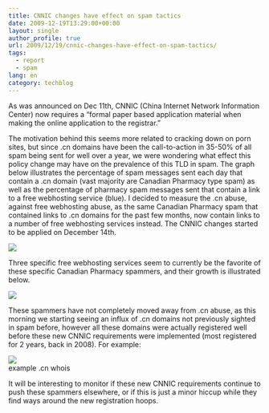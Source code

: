 ```yaml
---
title: CNNIC changes have effect on spam tactics
date: 2009-12-19T13:29:00+00:00
layout: single
author_profile: true
url: 2009/12/19/cnnic-changes-have-effect-on-spam-tactics/
tags:
  - report
  - spam
lang: en
category: techblog
---
```

As was announced on Dec 11th, CNNIC (China Internet Network Information Center) now requires a “formal paper based application material when making the online application to the registrar.”

The motivation behind this seems more related to cracking down on porn sites, but since .cn domains have been the call-to-action in 35-50% of all spam being sent for well over a year, we were wondering what effect this policy change may have on the prevalence of this TLD in spam. The graph below illustrates the percentage of spam messages sent each day that contain a .cn domain (vast majority are Canadian Pharmacy type spam) as well as the percentage of pharmacy spam messages sent that contain a link to a free webhosting service (blue). I decided to measure the .cn abuse, against free webhosting abuse, as the same Canadian Pharmacy spam that contained links to .cn domains for the past few months, now contain links to a number of free webhosting services instead. The CNNIC changes started to be applied on December 14th.

<div>
  <a href="http://2.bp.blogspot.com/_vaUVXcmC3OI/SyzNfa2m-9I/AAAAAAAAAZ8/RjXzhnJyKq0/s1600-h/image001.png" imageanchor="1"><img border="0" src="http://2.bp.blogspot.com/_vaUVXcmC3OI/SyzNfa2m-9I/AAAAAAAAAZ8/RjXzhnJyKq0/s400/image001.png" /></a>
</div>

Three specific free webhosting services seem to currently be the favorite of these specific Canadian Pharmacy spammers, and their growth is illustrated below.

<div>
</div>

<div>
  <a href="http://3.bp.blogspot.com/_vaUVXcmC3OI/SyzNgTq7sJI/AAAAAAAAAaE/oS9cVW0CsjU/s1600-h/image002.png" imageanchor="1"><img border="0" src="http://3.bp.blogspot.com/_vaUVXcmC3OI/SyzNgTq7sJI/AAAAAAAAAaE/oS9cVW0CsjU/s400/image002.png" /></a>
</div>

<div>
</div>

These spammers have not completely moved away from .cn abuse, as this morning we starting seeing an influx of .cn domains not previously sighted in spam before, however all these domains were actually registered well before these new CNNIC requirements were implemented (most registered for 2 years, back in 2008). For example:

<div>
</div>

<div>
  <a href="http://3.bp.blogspot.com/_vaUVXcmC3OI/SyzN0vXOaOI/AAAAAAAAAaM/iyMM2R0NceA/s1600-h/example+.png" imageanchor="1"><img border="0" src="http://3.bp.blogspot.com/_vaUVXcmC3OI/SyzN0vXOaOI/AAAAAAAAAaM/iyMM2R0NceA/s400/example+.png" /></a>
</div>

<div>
  example .cn whois
</div>

It will be interesting to monitor if these new CNNIC requirements continue to push these spammers elsewhere, or if this is just a minor hiccup while they find ways around the new registration hoops.